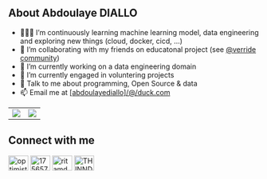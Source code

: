 <h2> About Abdoulaye DIALLO </h2>  

- 👨🏽‍💻 I’m continuously learning machine learning model, data engineering and exploring new things (cloud, docker, cicd, ...)
- 👋 I’m collaborating with my friends on educatonal project (see [@verride community](https://github.com/override-community))
- 🔭 I’m currently working on a data engineering domain
- 🌱 I’m currently engaged in voluntering projects
- 💬 Talk to me about programming, Open Source & data
- 📫 Email me at <a href="mailto:abdoulayediallo@duck.com">[abdoulayediallo]/@/duck.com</a>

<table>
  <tr class="noborder">
    <td>
      <img src="https://github-readme-stats.vercel.app/api?username=abdoulsn&show_icons=true&include_all_commits=true&count_private=true&hide_border=true&theme=algolia"   />
    </td>
    <td>
      <img src=https://github-readme-streak-stats.herokuapp.com?user=abdoulsn&theme=react&hide_border=true&date_format=j%20M%5B%20Y%5D />
    </td>                      
   </tr>
</table>

<h2> Connect with me </h2>
<p align="left">
<a href="https://linkedin.com/in/abdoulsn" target="blank"><img align="center" src="https://raw.githubusercontent.com/rahuldkjain/github-profile-readme-generator/master/src/images/icons/Social/linked-in-alt.svg" alt="optimisticritam-80a801220" height="30" width="40" /></a>
<a href="https://stackoverflow.com/users/8333806/abdoulsn" target="blank"><img align="center" src="https://raw.githubusercontent.com/rahuldkjain/github-profile-readme-generator/master/src/images/icons/Social/stack-overflow.svg" alt="17565722/ritam-debnath" height="30" width="40" /></a>
<a href="https://www.hackerrank.com/ablaye0m" target="blank"><img align="center" src="https://raw.githubusercontent.com/rahuldkjain/github-profile-readme-generator/master/src/images/icons/Social/hackerrank.svg" alt="ritamdebnath" height="30" width="40" /></a>
 <a href="https://twitter.com/abdouIai" target="blank"><img align="center" src="https://raw.githubusercontent.com/rahuldkjain/github-profile-readme-generator/master/src/images/icons/Social/twitter.svg" alt="THINND_" height="30" width="40" /></a>
</p>
